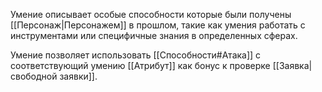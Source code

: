Умение описывает особые способности которые были получены [[Персонаж|Персонажем]] в прошлом, такие как умения работать с инструментами или специфичные знания в определенных сферах. 

Умение позволяет использовать [[Способности#Атака]] с соответствующий умению [[Атрибут]] как бонус к проверке [[Заявка|свободной заявки]].